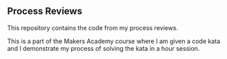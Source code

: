 ## Process Reviews

This repository contains the code from my process reviews.

This is a part of the Makers Academy course where I am given a code kata and I demonstrate my process of solving the kata in a hour session.
